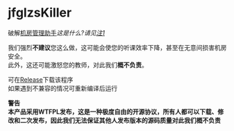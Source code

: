 # jfglzsKiller
破解[机房管理助手](http://www.jfglzs.com/)*这是什么?请见[注1]*

我们强烈**不建议**您这么做，这可能会使您的听课效率下降，甚至在无意间损害机房安全。  
此外，这还可能激怒您的教师，对此我们**概不负责**。

可在[Release](https://github.com/ZhaoChongyan/jfglzsKiller/releases/tag/v1.0)下载该程序  
如果遇到不兼容的情况可重新编译后运行  

**警告  
本产品采用WTFPL发布，这是一种极度自由的开源协议，所有人都可以下载、修改和二次发布，因此我们无法保证其他人发布版本的源码质量对此我们概不负责**

[注1]:这是一个无用的、令人厌恶的恶意软件。
